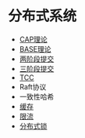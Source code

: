 # 分布式系统

- [CAP理论](cap.md)
- [BASE理论](base.md)
- [两阶段提交](2-phase-commit.md)
- [三阶段提交](3-phase-commit.md)
- [TCC](try-confirm-cancel.md)
- Raft协议
- 一致性哈希
- [缓存](cache.md)
- [限流](current-limiting.md)
- [分布式锁](distributed-lock.md)
